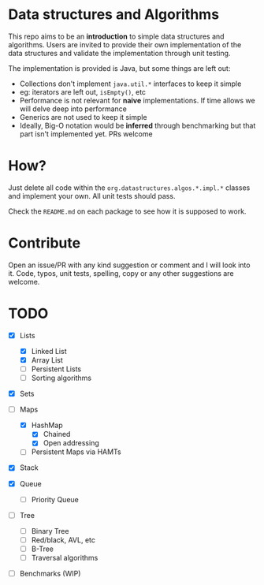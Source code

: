 # Data structures and Algorithms

This repo aims to be an **introduction** to simple data structures and algorithms.
Users are invited to provide their own implementation of the data structures and validate the implementation
through unit testing.

The implementation is provided is Java, but some things are left out:

* Collections don't implement `java.util.*` interfaces to keep it simple
 * eg: iterators are left out, `isEmpty()`, etc
* Performance is not relevant for **naive** implementations. If time allows we will delve deep into performance
* Generics are not used to keep it simple
* Ideally, Big-O notation would be **inferred** through benchmarking but that part isn't implemented yet. PRs welcome


# How?

Just delete all code within the `org.datastructures.algos.*.impl.*` classes and implement your own.
All unit tests should pass.

Check the `README.md` on each package to see how it is supposed to work.

# Contribute

Open an issue/PR with any kind suggestion or comment and I will look into it.
Code, typos, unit tests, spelling, copy or any other suggestions are welcome.

# TODO

 - [x] Lists 
    - [x] Linked List
    - [x] Array List
    - [ ] Persistent Lists
    - [ ] Sorting algorithms
 - [x] Sets 
 - [ ] Maps
    - [x] HashMap
      - [x] Chained
      - [x] Open addressing
    - [ ] Persistent Maps via HAMTs
 - [x] Stack
 - [x] Queue
    - [ ] Priority Queue
 - [ ] Tree 
    - [ ] Binary Tree 
    - [ ] Red/black, AVL, etc 
    - [ ] B-Tree 
    - [ ] Traversal algorithms
 - [ ] Benchmarks (WIP)
   
